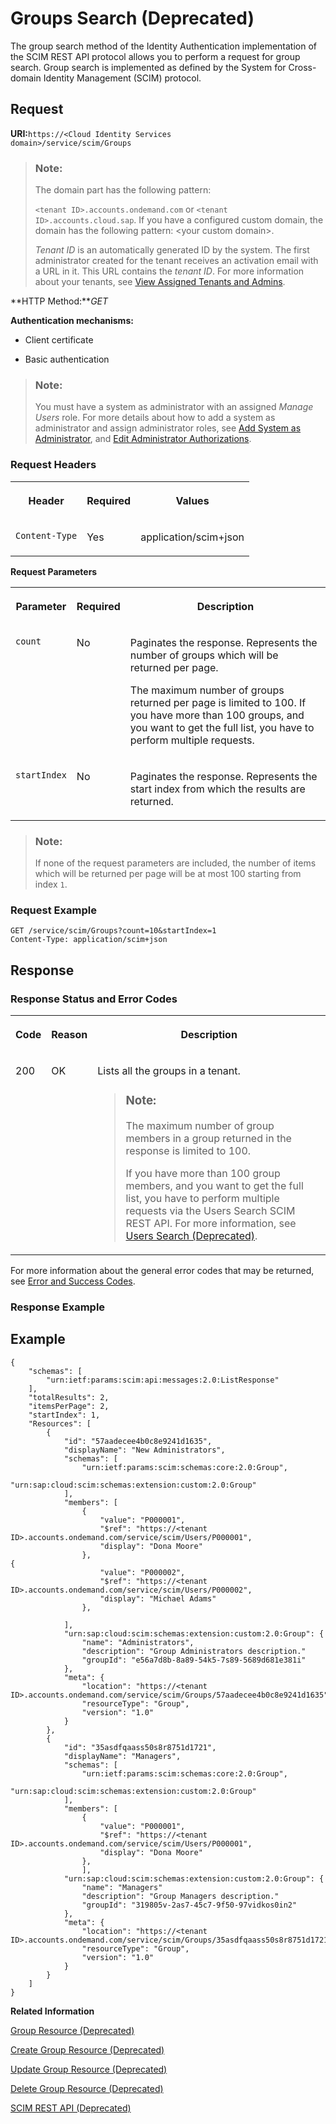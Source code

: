 <!-- loio77e6811e698948418179202bcf775e7a -->

# Groups Search \(Deprecated\)

The group search method of the Identity Authentication implementation of the SCIM REST API protocol allows you to perform a request for group search. Group search is implemented as defined by the System for Cross-domain Identity Management \(SCIM\) protocol.



## Request

**URI:**<code>https://&lt;Cloud Identity Services domain&gt;/service/scim/Groups</code>

> ### Note:  
> The domain part has the following pattern:
> 
> `<tenant ID>.accounts.ondemand.com` or `<tenant ID>.accounts.cloud.sap`. If you have a configured custom domain, the domain has the following pattern: <your custom domain\>.
> 
> *Tenant ID* is an automatically generated ID by the system. The first administrator created for the tenant receives an activation email with a URL in it. This URL contains the *tenant ID*. For more information about your tenants, see [View Assigned Tenants and Admins](../view-assigned-tenants-and-admins-f56e6f2.md).

**HTTP Method:***GET*

**Authentication mechanisms:**

-   Client certificate

-   Basic authentication


> ### Note:  
> You must have a system as administrator with an assigned *Manage Users* role. For more details about how to add a system as administrator and assign administrator roles, see [Add System as Administrator](../Operation-Guide/add-administrators-bbbdbdd.md#loiocefb742a36754b18bbe5c3503ac6d87c), and [Edit Administrator Authorizations](../Operation-Guide/edit-administrator-authorizations-86ee374.md).



### Request Headers


<table>
<tr>
<th valign="top">

Header

</th>
<th valign="top">

Required

</th>
<th valign="top">

Values

</th>
</tr>
<tr>
<td valign="top">

`Content-Type`

</td>
<td valign="top">

Yes

</td>
<td valign="top">

application/scim+json

</td>
</tr>
</table>

**Request Parameters**


<table>
<tr>
<th valign="top">

Parameter

</th>
<th valign="top">

Required

</th>
<th valign="top">

Description

</th>
</tr>
<tr>
<td valign="top">

`count`

</td>
<td valign="top">

No

</td>
<td valign="top">

Paginates the response. Represents the number of groups which will be returned per page.

The maximum number of groups returned per page is limited to 100. If you have more than 100 groups, and you want to get the full list, you have to perform multiple requests.

</td>
</tr>
<tr>
<td valign="top">

`startIndex`

</td>
<td valign="top">

No

</td>
<td valign="top">

Paginates the response. Represents the start index from which the results are returned.

</td>
</tr>
</table>

> ### Note:  
> If none of the request parameters are included, the number of items which will be returned per page will be at most 100 starting from index `1`.



### Request Example

```
GET /service/scim/Groups?count=10&startIndex=1
Content-Type: application/scim+json

```



## Response



### Response Status and Error Codes


<table>
<tr>
<th valign="top">

Code

</th>
<th valign="top">

Reason

</th>
<th valign="top">

Description

</th>
</tr>
<tr>
<td valign="top">

200

</td>
<td valign="top">

OK

</td>
<td valign="top">

Lists all the groups in a tenant.

> ### Note:  
> The maximum number of group members in a group returned in the response is limited to 100.
> 
> If you have more than 100 group members, and you want to get the full list, you have to perform multiple requests via the Users Search SCIM REST API. For more information, see [Users Search \(Deprecated\)](users-search-deprecated-3af7dfa.md).



</td>
</tr>
</table>

For more information about the general error codes that may be returned, see [Error and Success Codes](error-and-success-codes-7f87a75.md).



### Response Example



## Example

```
{
    "schemas": [
        "urn:ietf:params:scim:api:messages:2.0:ListResponse"
    ],
    "totalResults": 2,
    "itemsPerPage": 2,
    "startIndex": 1,
    "Resources": [
        {
            "id": "57aadecee4b0c8e9241d1635",
            "displayName": "New Administrators",
            "schemas": [
                "urn:ietf:params:scim:schemas:core:2.0:Group",
                "urn:sap:cloud:scim:schemas:extension:custom:2.0:Group"
            ],
            "members": [
                {
                    "value": "P000001",
                    "$ref": "https://<tenant ID>.accounts.ondemand.com/service/scim/Users/P000001",
                    "display": "Dona Moore"
                },
{
                    "value": "P000002",
                    "$ref": "https://<tenant ID>.accounts.ondemand.com/service/scim/Users/P000002",
                    "display": "Michael Adams"
                },
                
            ],
            "urn:sap:cloud:scim:schemas:extension:custom:2.0:Group": {
                "name": "Administrators",
                "description": "Group Administrators description."
                "groupId": "e56a7d8b-8a89-54k5-7s89-5689d681e381i"	
            },
            "meta": {
                "location": "https://<tenant ID>.accounts.ondemand.com/service/scim/Groups/57aadecee4b0c8e9241d1635",
                "resourceType": "Group",
                "version": "1.0"
            }
        },
        {
            "id": "35asdfqaass50s8r8751d1721",
            "displayName": "Managers",
            "schemas": [
                "urn:ietf:params:scim:schemas:core:2.0:Group",
                "urn:sap:cloud:scim:schemas:extension:custom:2.0:Group"
            ],
            "members": [
                {
                    "value": "P000001",
                    "$ref": "https://<tenant ID>.accounts.ondemand.com/service/scim/Users/P000001",
                    "display": "Dona Moore"
                },
                ],
            "urn:sap:cloud:scim:schemas:extension:custom:2.0:Group": {
                "name": "Managers"
                "description": "Group Managers description."
                "groupId": "319805v-2as7-45c7-9f50-97vidkos0in2"
            },
            "meta": {
                "location": "https://<tenant ID>.accounts.ondemand.com/service/scim/Groups/35asdfqaass50s8r8751d1721",
                "resourceType": "Group",
                "version": "1.0"
            }
        }
    ]
}
```

**Related Information**  


[Group Resource \(Deprecated\)](group-resource-deprecated-8c6ebd7.md "The group resource method of the Identity Authentication implementation of the SCIM REST API protocol provides information on a known group.")

[Create Group Resource \(Deprecated\)](create-group-resource-deprecated-a831c94.md "The create group resource method of the Identity Authentication implementation of the SCIM REST API protocol provides information on the creation of a user group.")

[Update Group Resource \(Deprecated\)](update-group-resource-deprecated-81ca50e.md "The update group method of the Identity Authentication implementation of the SCIM REST API protocol provides information on the update of an existing group. The method does not create a new group.")

[Delete Group Resource \(Deprecated\)](delete-group-resource-deprecated-41bb519.md "The delete group resource method of the Identity Authentication implementation of the SCIM REST API protocol allows you to delete an existing group. Delete group resource is implemented as defined by the System for Cross-domain Identity Management (SCIM) protocol.")

[SCIM REST API \(Deprecated\)](scim-rest-api-deprecated-2f21568.md "This section contains information about the Identity Authentication implementation of the System for Cross-domain Identity Management (SCIM) REST API protocol.")

